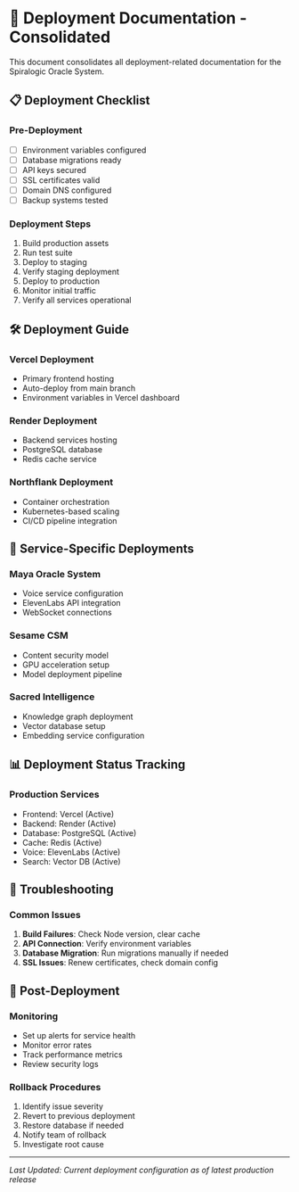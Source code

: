 # 🚀 Deployment Documentation - Consolidated

This document consolidates all deployment-related documentation for the Spiralogic Oracle System.

## 📋 Deployment Checklist

### Pre-Deployment
- [ ] Environment variables configured
- [ ] Database migrations ready
- [ ] API keys secured
- [ ] SSL certificates valid
- [ ] Domain DNS configured
- [ ] Backup systems tested

### Deployment Steps
1. Build production assets
2. Run test suite
3. Deploy to staging
4. Verify staging deployment
5. Deploy to production
6. Monitor initial traffic
7. Verify all services operational

## 🛠️ Deployment Guide

### Vercel Deployment
- Primary frontend hosting
- Auto-deploy from main branch
- Environment variables in Vercel dashboard

### Render Deployment
- Backend services hosting
- PostgreSQL database
- Redis cache service

### Northflank Deployment
- Container orchestration
- Kubernetes-based scaling
- CI/CD pipeline integration

## 🔧 Service-Specific Deployments

### Maya Oracle System
- Voice service configuration
- ElevenLabs API integration
- WebSocket connections

### Sesame CSM
- Content security model
- GPU acceleration setup
- Model deployment pipeline

### Sacred Intelligence
- Knowledge graph deployment
- Vector database setup
- Embedding service configuration

## 📊 Deployment Status Tracking

### Production Services
- Frontend: Vercel (Active)
- Backend: Render (Active)
- Database: PostgreSQL (Active)
- Cache: Redis (Active)
- Voice: ElevenLabs (Active)
- Search: Vector DB (Active)

## 🚨 Troubleshooting

### Common Issues
1. **Build Failures**: Check Node version, clear cache
2. **API Connection**: Verify environment variables
3. **Database Migration**: Run migrations manually if needed
4. **SSL Issues**: Renew certificates, check domain config

## 📝 Post-Deployment

### Monitoring
- Set up alerts for service health
- Monitor error rates
- Track performance metrics
- Review security logs

### Rollback Procedures
1. Identify issue severity
2. Revert to previous deployment
3. Restore database if needed
4. Notify team of rollback
5. Investigate root cause

---
*Last Updated: Current deployment configuration as of latest production release*